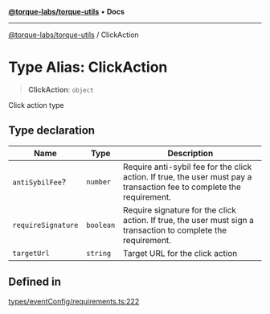 [**@torque-labs/torque-utils**](../README.md) • **Docs**

***

[@torque-labs/torque-utils](../README.md) / ClickAction

# Type Alias: ClickAction

> **ClickAction**: `object`

Click action type

## Type declaration

| Name | Type | Description |
| ------ | ------ | ------ |
| `antiSybilFee`? | `number` | Require anti-sybil fee for the click action. If true, the user must pay a transaction fee to complete the requirement. |
| `requireSignature` | `boolean` | Require signature for the click action. If true, the user must sign a transaction to complete the requirement. |
| `targetUrl` | `string` | Target URL for the click action |

## Defined in

[types/eventConfig/requirements.ts:222](https://github.com/torque-labs/torque-utils/blob/a612e615fa21888d00ebb7bf70f9910fab4be80a/types/eventConfig/requirements.ts#L222)
